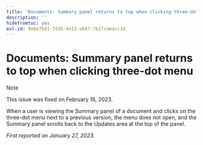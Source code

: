 ```yaml
---
title: 'Documents: Summary panel returns to top when clicking three-dot menu'
description: ''
hidefromtoc: yes
exl-id: 9e6e7b41-7d1b-4e13-a647-7b1fcaeacc1d
---
```

# Documents: Summary panel returns to top when clicking three-dot menu

>[!NOTE]
>
>This issue was fixed on February 16, 2023.

When a user is viewing the Summary panel of a document and clicks on the three-dot menu next to a previous version, the menu does not open, and the Summary panel scrolls back to the Updates area at the top of the panel.

_First reported on January 27, 2023._
